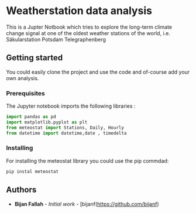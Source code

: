 # Weatherstation data analysis
This is a Jupter Notbook which tries to explore the long-term climate change signal at one of the oldest weather stations of the world, i.e. Säkularstation Potsdam Telegraphenberg

## Getting started
You could easily clone the project and use the code and of-course add your own analysis. 

### Prerequisites 
The Jupyter notebook imports the following libraries : 
```Python
import pandas as pd
import matplotlib.pyplot as plt
from meteostat import Stations, Daily, Hourly
from datetime import datetime,date , timedelta
```
### Installing
For installing the meteostat library you could use the pip commdad: 
```Bash
pip instal meteostat
```
## Authors

* **Bijan Fallah** - *Initial work* - [bijanf(https://github.com/bijanf)
